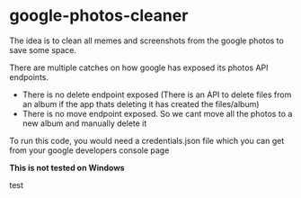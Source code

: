 # google-photos-cleaner

The idea is to clean all memes and screenshots from the google photos to save some space.

There are multiple catches on how google has exposed its photos API endpoints.
  - There is no delete endpoint exposed (There is an API to delete files from an album if the app thats deleting it has created the files/album)
  - There is no move endpoint exposed. So we cant move all the photos to a new album and manually delete it

To run this code, you would need a credentials.json file which you can get from your google developers console page

**This is not tested on Windows**


test
